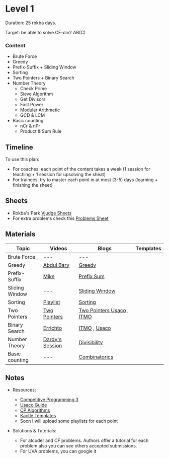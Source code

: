 # Level 1
Duration: 25 rokba days.

Target: be able to solve CF-div2 AB(C)

### Content
* Brute Force
* Greedy
* Prefix-Suffix + Sliding Window
* Sorting
* Two Pointers + Binary Search
* Number Theory
  - Check Prime
  - Sieve Algorithm
  - Get Divisors
  - Fast Power
  - Modular Arithmetic
  - GCD & LCM
* Basic counting
  - nCr & nPr
  - Product & Sum Rule

## Timeline
To use this plan:
 - For coaches: each point of the content takes a week (1 session for teaching + 1 session for upsolving the sheat)
 - For trainees: try to master each point in at most (3-5) days (learning + finishing the sheet)

## Sheets

* Rokba's Park [Vjudge Sheets](https://vjudge.net/group/rokba)
* For extra problems check this [Problems Sheet](https://docs.google.com/spreadsheets/d/1blSbPr1pAFZSzlAi2IVdTeytz2yO7Ejx9SeQWOSxY0w/edit#gid=1542041463)

## Materials
Topic | Videos | Blogs | Templates
--- | --- | --- | ---
Brute Force | --- | --- |
Greedy | [Abdul Bary](https://www.youtube.com/watch?v=ARvQcqJ_-NY&t=1s) | [Greedy](https://www.programiz.com/dsa/greedy-algorithm) |
Prefix-Suffix | [Mike](https://www.youtube.com/watch?v=7pJo_rM0z_s) | [Prefix Sum](https://usaco.guide/silver/prefix-sums?lang=cpp) |
Sliding Window | --- | [Sliding Window](https://usaco.guide/gold/sliding-window?lang=cpp) |
Sorting | [Playlist](https://www.youtube.com/watch?v=p__ETf2CKY4&list=PLjuNEWpkTZauDAstircLx0B-tsERPsjtT) | [Sorting](https://usaco.guide/bronze/intro-sorting?lang=cpp) |
Two Pointers | [Two Pointers](https://www.youtube.com/watch?v=BCLfxQja9dI&t=267s) | [Two Pointers Usaco](https://usaco.guide/silver/two-pointers) , [ITMO](https://codeforces.com/edu/course/2/lesson/9) |
Binary Search | [Errichto](https://www.youtube.com/watch?v=GU7DpgHINWQ&t=40s) | [ITMO](https://codeforces.com/edu/course/2/lesson/9) , [Usaco](https://usaco.guide/silver/binary-search?lang=cpp) |
Number Theory | [Dardy's Session](https://www.youtube.com/watch?v=-3kk-Q2HJeU) | [Divisibility](https://usaco.guide/gold/divisibility?lang=cpp) |
Basic counting | --- | [Combinatorics](https://usaco.guide/gold/combo?lang=cpp)|

## Notes
* Resources:

   - [Competitive Programming 3](https://drive.google.com/file/d/145iYn20prtNwKYLbN6GpGNlzAtCQuSG_/view?usp=sharing)
   - [Usaco Guide](https://usaco.guide/)
   - [CP Algorithms](https://cp-algorithms.com/)
   - [Kactle Templates](https://github.com/kth-competitive-programming/kactl)
   - Soon I will upload some playlists for each point
   
* Solutions & Tutorials:
  - For atcoder and CF problems. Authors offer a tutorial for each problem also you can see others accepted submissions.
  - For UVA problems, you can google it
